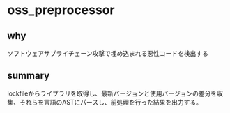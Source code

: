 # oss_preprocessor

## why
ソフトウェアサプライチェーン攻撃で埋め込まれる悪性コードを検出する

## summary
lockfileからライブラリを取得し、最新バージョンと使用バージョンの差分を収集、それらを言語のASTにパースし、前処理を行った結果を出力する。
